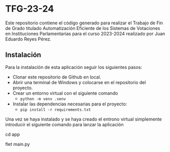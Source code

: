 # TFG-23-24

Este repositorio contiene el código generado para realizar el Trabajo de Fin de Grado titulado Automatización Eficiente de los Sistemas de Votaciones en Instituciones Parlamentarias para el curso 2023-2024 realizado por Juan Eduardo Reyes Pérez.

## Instalación

Para la instalación de esta aplicación seguir los siguientes pasos:

- Clonar este repositorio de Github en local.
- Abrir una terminal de Windows y colocarse en el repositorio del proyecto.
- Crear un entorno virtual con el siguiente comando
  -  `python -m venv .venv`
- Instalar las dependencias necesarias para el proyecto:
  - `pip install -r requirements.txt`

Una vez se haya instalado y se haya creado el entrono virtual simplemente introducir el siguiente comando para lanzar la aplicación
   
   cd app
   
   flet main.py
